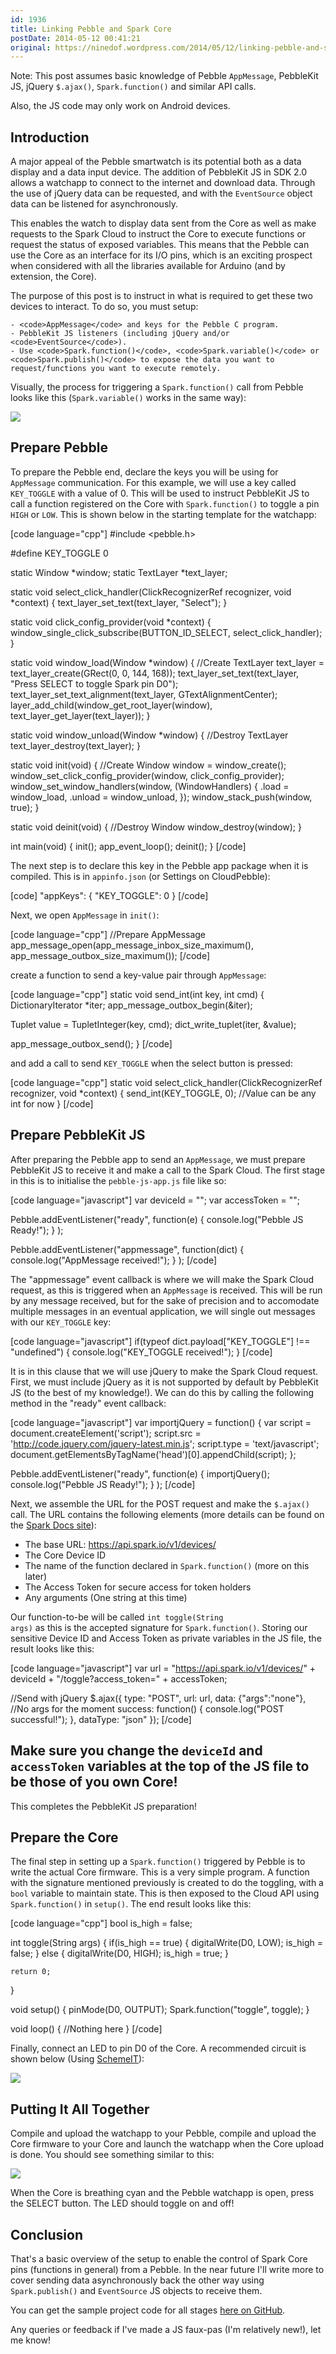 ```yaml
---
id: 1936
title: Linking Pebble and Spark Core
postDate: 2014-05-12 00:41:21
original: https://ninedof.wordpress.com/2014/05/12/linking-pebble-and-spark-core/
---
```


Note: This post assumes basic knowledge of Pebble <code>AppMessage</code>, PebbleKit JS, jQuery <code>$.ajax()</code>, <code>Spark.function()</code> and similar API calls.

Also, the JS code may only work on Android devices.


## Introduction

A major appeal of the Pebble smartwatch is its potential both as a data display and a data input device. The addition of PebbleKit JS in SDK 2.0 allows a watchapp to connect to the internet and download data. Through the use of jQuery data can be requested, and with the <code>EventSource</code> object data can be listened for asynchronously.

This enables the watch to display data sent from the Core as well as make requests to the Spark Cloud to instruct the Core to execute functions or request the status of exposed variables. This means that the Pebble can use the Core as an interface for its I/O pins, which is an exciting prospect when considered with all the libraries available for Arduino (and by extension, the Core).

The purpose of this post is to instruct in what is required to get these two devices to interact. To do so, you must setup:


	- <code>AppMessage</code> and keys for the Pebble C program.
	- PebbleKit JS listeners (including jQuery and/or <code>EventSource</code>).
	- Use <code>Spark.function()</code>, <code>Spark.variable()</code> or <code>Spark.publish()</code> to expose the data you want to request/functions you want to execute remotely.


Visually, the process for triggering a <code>Spark.function()</code> call from Pebble looks like this (<code>Spark.variable()</code> works in the same way):

![](http://ninedof.files.wordpress.com/2014/05/pebble-core-fuction.png?w=545)

## Prepare Pebble

To prepare the Pebble end, declare the keys you will be using for <code>AppMessage</code> communication. For this example, we will use a key called <code>KEY_TOGGLE</code> with a value of 0. This will be used to instruct PebbleKit JS to call a function registered on the Core with <code>Spark.function()</code> to toggle a pin <code>HIGH</code> or <code>LOW</code>. This is shown below in the starting template for the watchapp:

[code language="cpp"]
#include &lt;pebble.h&gt;

#define KEY_TOGGLE 0

static Window *window;
static TextLayer *text_layer;

static void select_click_handler(ClickRecognizerRef recognizer, void *context) 
{
  text_layer_set_text(text_layer, &quot;Select&quot;);
}

static void click_config_provider(void *context) 
{
  window_single_click_subscribe(BUTTON_ID_SELECT, select_click_handler);
}

static void window_load(Window *window) 
{
  //Create TextLayer
  text_layer = text_layer_create(GRect(0, 0, 144, 168));
  text_layer_set_text(text_layer, &quot;Press SELECT to toggle Spark pin D0&quot;);
  text_layer_set_text_alignment(text_layer, GTextAlignmentCenter);
  layer_add_child(window_get_root_layer(window), text_layer_get_layer(text_layer));
}

static void window_unload(Window *window) 
{
  //Destroy TextLayer
  text_layer_destroy(text_layer);
}

static void init(void) 
{
  //Create Window
  window = window_create();
  window_set_click_config_provider(window, click_config_provider);
  window_set_window_handlers(window, (WindowHandlers) {
    .load = window_load,
    .unload = window_unload,
  });
  window_stack_push(window, true);
}

static void deinit(void) 
{
  //Destroy Window
  window_destroy(window);
}

int main(void) 
{
  init();
  app_event_loop();
  deinit();
}
[/code]

The next step is to declare this key in the Pebble app package when it is compiled. This is in <code>appinfo.json</code> (or Settings on CloudPebble):

[code]
&quot;appKeys&quot;: {
  &quot;KEY_TOGGLE&quot;: 0
}
[/code]

Next, we open <code>AppMessage</code> in <code>init()</code>:

[code language="cpp"]
//Prepare AppMessage
app_message_open(app_message_inbox_size_maximum(), app_message_outbox_size_maximum());
[/code]

create a function to send a key-value pair through <code>AppMessage</code>:

[code language="cpp"]
static void send_int(int key, int cmd)
{
  DictionaryIterator *iter;
  app_message_outbox_begin(&amp;iter);
  
  Tuplet value = TupletInteger(key, cmd);
  dict_write_tuplet(iter, &amp;value);
  
  app_message_outbox_send();
}
[/code]

and add a call to send <code>KEY_TOGGLE</code> when the select button is pressed:

[code language="cpp"]
static void select_click_handler(ClickRecognizerRef recognizer, void *context) 
{
  send_int(KEY_TOGGLE, 0);  //Value can be any int for now
}
[/code]

## Prepare PebbleKit JS
After preparing the Pebble app to send an <code>AppMessage</code>, we must prepare PebbleKit JS to receive it and make a call to the Spark Cloud. The first stage in this is to initialise the <code>pebble-js-app.js</code> file like so:

[code language="javascript"]
var deviceId = &quot;&quot;;
var accessToken = &quot;&quot;;

Pebble.addEventListener(&quot;ready&quot;,
    function(e) {
        console.log(&quot;Pebble JS Ready!&quot;);
    }
);

Pebble.addEventListener(&quot;appmessage&quot;,
	function(dict) {
		console.log(&quot;AppMessage received!&quot;);
	}
);
[/code]

The "appmessage" event callback is where we will make the Spark Cloud request, as this is triggered when an <code>AppMessage</code> is received. This will be run by any message received, but for the sake of precision and to accomodate multiple messages in an eventual application, we will single out messages with our <code>KEY_TOGGLE</code> key:

[code language="javascript"]
if(typeof dict.payload[&quot;KEY_TOGGLE&quot;] !== &quot;undefined&quot;) {
	console.log(&quot;KEY_TOGGLE received!&quot;);
}
[/code]

It is in this clause that we will use jQuery to make the Spark Cloud request. First, we must include jQuery as it is not supported by default by PebbleKit JS (to the best of my knowledge!). We can do this by calling the following method in the "ready" event callback:

[code language="javascript"]
var importjQuery = function() {
	var script = document.createElement('script');
	script.src = 'http://code.jquery.com/jquery-latest.min.js';
	script.type = 'text/javascript';
	document.getElementsByTagName('head')[0].appendChild(script);
};

Pebble.addEventListener(&quot;ready&quot;,
    function(e) {
        importjQuery();
        console.log(&quot;Pebble JS Ready!&quot;);
    }
);
[/code]

Next, we assemble the URL for the POST request and make the <code>$.ajax()</code> call. The URL contains the following elements (more details can be found on the  [Spark Docs site](http://docs.spark.io/#/api)):



- The base URL: https://api.spark.io/v1/devices/
- The Core Device ID
- The name of the function declared in <code>Spark.function()</code> (more on this later)
- The Access Token for secure access for token holders
- Any arguments (One string at this time)



Our function-to-be will be called <code>int toggle(String args)</code> as this is the accepted signature for <code>Spark.function()</code>. Storing our sensitive Device ID and Access Token as private variables in the JS file, the result looks like this:

[code language="javascript"]
var url = &quot;https://api.spark.io/v1/devices/&quot; + deviceId + &quot;/toggle?access_token=&quot; + accessToken;

//Send with jQuery
$.ajax({
  type: &quot;POST&quot;,
  url: url,
  data: {&quot;args&quot;:&quot;none&quot;},	//No args for the moment
  success: function() {
  	console.log(&quot;POST successful!&quot;);
  },
  dataType: &quot;json&quot;
});
[/code]

## Make sure you change the <code>deviceId</code> and <code>accessToken</code> variables at the top of the JS file to be those of you own Core!

This completes the PebbleKit JS preparation!

## Prepare the Core
The final step in setting up a <code>Spark.function()</code> triggered by Pebble is to write the actual Core firmware. This is a very simple program. A function with the signature mentioned previously is created to do the toggling, with a <code>bool</code> variable to maintain state. This is then exposed to the Cloud API using <code>Spark.function()</code> in <code>setup()</code>. The end result looks like this:

[code language="cpp"]
bool is_high = false;

int toggle(String args)
{
    if(is_high == true)
    {
        digitalWrite(D0, LOW);
        is_high = false;
    }
    else
    {
        digitalWrite(D0, HIGH);
        is_high = true;
    }
    
    return 0;
}

void setup() {
    pinMode(D0, OUTPUT);
    Spark.function(&quot;toggle&quot;, toggle);
}

void loop() {
    //Nothing here
}
[/code]

Finally, connect an LED to pin D0 of the Core. A recommended circuit is shown below (Using  [SchemeIT](http://www.digikey.co.uk/schemeit)):

![](http://ninedof.files.wordpress.com/2014/05/pebble-core-cir.png)

## Putting It All Together
Compile and upload the watchapp to your Pebble, compile and upload the Core firmware to your Core and launch the watchapp when the Core upload is done. You should see something similar to this:

![](http://ninedof.files.wordpress.com/2014/05/pebble-spark-screen1.png)

When the Core is breathing cyan and the Pebble watchapp is open, press the SELECT button. The LED should toggle on and off! 

## Conclusion
That's a basic overview of the setup to enable the control of Spark Core pins (functions in general) from a Pebble. In the near future I'll write more to cover sending data asynchronously back the other way using <code>Spark.publish()</code> and <code>EventSource</code> JS objects to receive them. 

You can get the sample project code for all stages  [here on GitHub](https://github.com/C-D-Lewis/pebble-spark-link). 

Any queries or feedback if I've made a JS faux-pas (I'm relatively new!), let me know!
